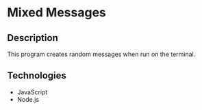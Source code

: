 # Mixed Messages

## Description

This program creates random messages when run on the terminal.

## Technologies

* JavaScript
* Node.js
